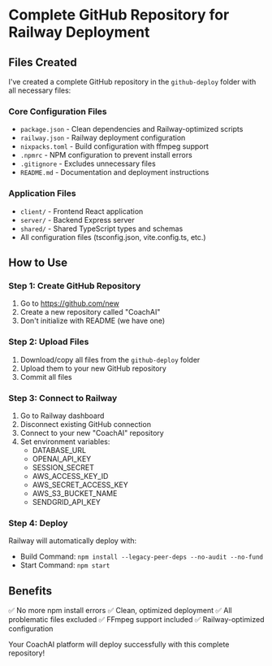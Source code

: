 # Complete GitHub Repository for Railway Deployment

## Files Created
I've created a complete GitHub repository in the `github-deploy` folder with all necessary files:

### Core Configuration Files
- `package.json` - Clean dependencies and Railway-optimized scripts
- `railway.json` - Railway deployment configuration
- `nixpacks.toml` - Build configuration with ffmpeg support
- `.npmrc` - NPM configuration to prevent install errors
- `.gitignore` - Excludes unnecessary files
- `README.md` - Documentation and deployment instructions

### Application Files
- `client/` - Frontend React application
- `server/` - Backend Express server
- `shared/` - Shared TypeScript types and schemas
- All configuration files (tsconfig.json, vite.config.ts, etc.)

## How to Use

### Step 1: Create GitHub Repository
1. Go to https://github.com/new
2. Create a new repository called "CoachAI"
3. Don't initialize with README (we have one)

### Step 2: Upload Files
1. Download/copy all files from the `github-deploy` folder
2. Upload them to your new GitHub repository
3. Commit all files

### Step 3: Connect to Railway
1. Go to Railway dashboard
2. Disconnect existing GitHub connection
3. Connect to your new "CoachAI" repository
4. Set environment variables:
   - DATABASE_URL
   - OPENAI_API_KEY
   - SESSION_SECRET
   - AWS_ACCESS_KEY_ID
   - AWS_SECRET_ACCESS_KEY
   - AWS_S3_BUCKET_NAME
   - SENDGRID_API_KEY

### Step 4: Deploy
Railway will automatically deploy with:
- Build Command: `npm install --legacy-peer-deps --no-audit --no-fund`
- Start Command: `npm start`

## Benefits
✅ No more npm install errors
✅ Clean, optimized deployment
✅ All problematic files excluded
✅ FFmpeg support included
✅ Railway-optimized configuration

Your CoachAI platform will deploy successfully with this complete repository!